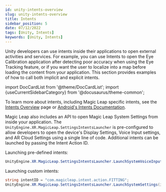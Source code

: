 ```yaml
---
id: unity-intents-overview
slug: unity-intents-overview
title: Intents
sidebar_position: 5
date: 07/12/2022
tags: [Unity, Intents]
keywords: [Unity, Intents]
---
```


Unity developers can use intents inside their applications to open external activities and services. For example, you can use Intents to open the Eye Calibration application after detecting poor accuracy when using the Eye Tracking feature, or if you want the user to localize into a map before loading the content from your application. This section provides examples of how to call both implicit and explicit intents.

import DocCardList from '@theme/DocCardList';
import {useCurrentSidebarCategory} from '@docusaurus/theme-common';

To learn more about intents, including Magic Leap specific intents, see the [Intents Overview](/versioned_docs/version-22-Feb-2023/guides/features/android-intents-overview.md) page or [Android's Intents Documentation](https://developer.android.com/guide/components/intents-filters).

Magic Leap also includes an API to open Magic Leap System Settings from inside your application. The `UnityEngine.XR.MagicLeap.SettingsIntentsLauncher` is pre-configured to allow developers to open the device's Display Settings, Voice Input settings, and AR Cloud Settings using a single line of code. Additional intents can be launched by passing the Intent Action ID.

Launching pre-defined intents:

```csharp
UnityEngine.XR.MagicLeap.SettingsIntentsLauncher.LaunchSystemVoiceInputSettings();
```

Launching custom intents:

```csharp
string intentID = "com.magicleap.intent.action.FITTING";
UnityEngine.XR.MagicLeap.SettingsIntentsLauncher.LaunchSystemSettings(intentID);
```

<DocCardList items={useCurrentSidebarCategory().items}/>
